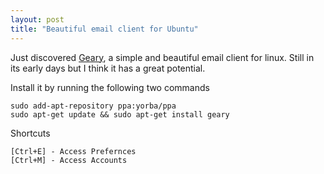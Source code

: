 ```yaml
---
layout: post
title: "Beautiful email client for Ubuntu"
---
```


Just discovered [Geary](https://wiki.gnome.org/Apps/Geary), a simple and beautiful email client for linux. Still in its early days but I think it has a great potential.

Install it by running the following two commands

```
sudo add-apt-repository ppa:yorba/ppa
sudo apt-get update && sudo apt-get install geary
```

Shortcuts

```
[Ctrl+E] - Access Prefernces
[Ctrl+M] - Access Accounts
```